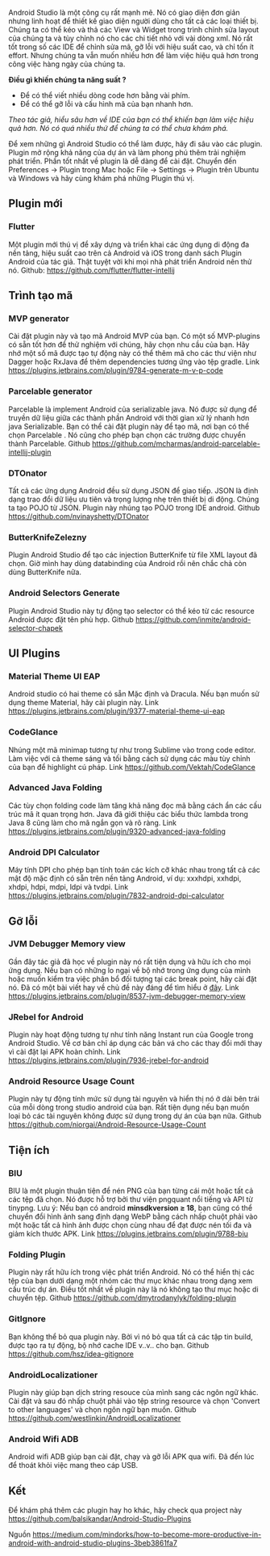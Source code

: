 Android Studio là một công cụ rất mạnh mẽ. Nó có giao diện đơn giản nhưng linh hoạt để thiết kế giao diện người dùng cho tất cả các loại thiết bị. Chúng ta có thể kéo và thả các View và Widget trong trình chỉnh sửa layout của chúng ta và tùy chỉnh nó cho các chi tiết nhỏ với vài dòng xml. Nó rất tốt trong số các IDE để chỉnh sửa mã, gỡ lỗi với hiệu suất cao, và chỉ tốn ít effort. Nhưng chúng ta vẫn muốn nhiều hơn để làm việc hiệu quả hơn trong công việc hàng ngày của chúng ta.

**Điều gì khiến chúng ta năng suất ?**
* Để có thể viết nhiều dòng code hơn bằng vài phím.
* Để có thể gỡ lỗi và cấu hình mã của bạn nhanh hơn.

*Theo tác giả, hiểu sâu hơn về IDE của bạn có thể khiến bạn làm việc hiệu quả hơn. Nó có quá nhiều thứ để chúng ta có thể chưa khám phá.*

Để xem những gì Android Studio có thể làm được, hãy đi sâu vào các plugin. Plugin mở rộng khả năng của dự án và làm phong phú thêm trải nghiệm phát triển. Phần tốt nhất về plugin là dễ dàng để cài đặt. Chuyển đến Preferences -> Plugin trong Mac hoặc File -> Settings -> Plugin trên Ubuntu và Windows và hãy cùng khám phá những Plugin thú vị.

## Plugin mới
### Flutter
Một plugin mới thú vị để xây dựng và triển khai các ứng dụng di động đa nền tảng, hiệu suất cao trên cả Android và iOS trong danh sách Plugin Android của tác giả. Thật tuyệt vời khi mọi nhà phát triển Android nên thử nó.
Github: https://github.com/flutter/flutter-intellij

## Trình tạo mã
### MVP generator
Cài đặt plugin này và tạo mã Android MVP của bạn. Có một số MVP-plugins có sẵn tốt hơn để thử nghiệm với chúng, hãy chọn nhu cầu của bạn. Hãy nhớ một số mã được tạo tự động này có thể thêm mã cho các thư viện như Dagger hoặc RxJava để thêm dependencies tương ứng vào tệp gradle.
Link https://plugins.jetbrains.com/plugin/9784-generate-m-v-p-code

### Parcelable generator
Parcelable là implement Android của serializable java. Nó được sử dụng để truyền dữ liệu giữa các thành phần Android với thời gian xử lý nhanh hơn java Serializable. Bạn có thể cài đặt plugin này để tạo mã, nơi bạn có thể chọn Parcelable . Nó cũng cho phép bạn chọn các trường được chuyển thành Parcelable.
Github https://github.com/mcharmas/android-parcelable-intellij-plugin

### DTOnator
Tất cả các ứng dụng Android đều sử dụng JSON để giao tiếp. JSON là định dạng trao đổi dữ liệu ưu tiên và trọng lượng nhẹ trên thiết bị di động. Chúng ta tạo POJO từ JSON. Plugin này nhúng tạo POJO trong IDE android.
Github https://github.com/nvinayshetty/DTOnator

### ButterKnifeZelezny
Plugin Android Studio để tạo các injection ButterKnife từ file XML layout đã chọn. Giờ mình hay dùng databinding của Android rồi nên chắc chả còn dùng ButterKnife nữa.

### Android Selectors Generate
Plugin Android Studio này tự động tạo selector có thể kéo từ các resource Android được đặt tên phù hợp.
Github https://github.com/inmite/android-selector-chapek

## UI Plugins
### Material Theme UI EAP
Android studio có hai theme có sẵn Mặc định và Dracula. Nếu bạn muốn sử dụng theme Material, hãy cài plugin này.
Link https://plugins.jetbrains.com/plugin/9377-material-theme-ui-eap

### CodeGlance
Nhúng một mã minimap tương tự như trong Sublime vào trong code editor. Làm việc với cả theme sáng và tối bằng cách sử dụng các màu tùy chỉnh của bạn để highlight cú pháp.
Link https://github.com/Vektah/CodeGlance

### Advanced Java Folding
Các tùy chọn folding code làm tăng khả năng đọc mã bằng cách ẩn các cấu trúc mã ít quan trọng hơn. Java đã giới thiệu các biểu thức lambda trong Java 8 cũng làm cho mã ngắn gọn và rõ ràng.
Link https://plugins.jetbrains.com/plugin/9320-advanced-java-folding

### Android DPI Calculator
Máy tính DPI cho phép bạn tính toán các kích cỡ khác nhau trong tất cả các mật độ mặc định có sẵn trên nền tảng Android, ví dụ: xxxhdpi, xxhdpi, xhdpi, hdpi, mdpi, ldpi và tvdpi.
Link https://plugins.jetbrains.com/plugin/7832-android-dpi-calculator

## Gỡ lỗi
### JVM Debugger Memory view
Gần đây tác giả đã học về plugin này nó rất tiện dụng và hữu ích cho mọi ứng dụng. Nếu bạn có những lo ngại về bộ nhớ trong ứng dụng của mình hoặc muốn kiểm tra việc phân bổ đối tượng tại các break point, hãy cài đặt nó. Đã có một bài viết hay về chủ đề này đáng để tìm hiểu ở [đây](https://hackernoon.com/a-useful-memory-debugger-plugin-for-android-studio-2d9d95bddc24).
Link https://plugins.jetbrains.com/plugin/8537-jvm-debugger-memory-view

### JRebel for Android
Plugin này hoạt động tương tự như tính năng Instant run của Google trong Android Studio. Về cơ bản chỉ áp dụng các bản vá cho các thay đổi mới thay vì cài đặt lại APK hoàn chỉnh.
Link https://plugins.jetbrains.com/plugin/7936-jrebel-for-android

### Android Resource Usage Count
Plugin này tự động tính mức sử dụng tài nguyên và hiển thị nó ở dải bên trái của mỗi dòng trong studio android của bạn. Rất tiện dụng nếu bạn muốn loại bỏ các tài nguyên không được sử dụng trong dự án của bạn nữa.
Github https://github.com/niorgai/Android-Resource-Usage-Count

## Tiện ích
### BIU
BIU là một plugin thuận tiện để nén PNG của bạn từng cái một hoặc tất cả các tệp đã chọn. Nó được hỗ trợ bởi thư viện pngquant nổi tiếng và API từ tinypng.
Lưu ý: Nếu bạn có android **minsdkversion ≥ 18**, bạn cũng có thể chuyển đổi hình ảnh sang định dạng WebP bằng cách nhấp chuột phải vào một hoặc tất cả hình ảnh được chọn cùng nhau để đạt được nén tối đa và giảm kích thước APK.
Link https://plugins.jetbrains.com/plugin/9788-biu

### Folding Plugin
Plugin này rất hữu ích trong việc phát triển Android. Nó có thể hiển thị các tệp của bạn dưới dạng một nhóm các thư mục khác nhau trong dạng xem cấu trúc dự án. Điều tốt nhất về plugin này là nó không tạo thư mục hoặc di chuyển tệp.
Github https://github.com/dmytrodanylyk/folding-plugin

### GitIgnore
Bạn không thể bỏ qua plugin này. Bởi vì nó bỏ qua tất cả các tập tin build, được tạo ra tự động, bộ nhớ cache IDE v..v.. cho bạn.
Github https://github.com/hsz/idea-gitignore

### AndroidLocalizationer
Plugin này giúp bạn dịch string resouce của mình sang các ngôn ngữ khác. Cài đặt và sau đó nhấp chuột phải vào tệp string resource và chọn 'Convert to other languages' và chọn ngôn ngữ bạn muốn.
Github https://github.com/westlinkin/AndroidLocalizationer

### Android Wifi ADB
Android wifi ADB giúp bạn cài đặt, chạy và gỡ lỗi APK qua wifi. Đã đến lúc để thoát khỏi việc mang theo cáp USB.

## Kết
Để khám phá thêm các plugin hay ho khác, hãy check qua project này https://github.com/balsikandar/Android-Studio-Plugins

Nguồn https://medium.com/mindorks/how-to-become-more-productive-in-android-with-android-studio-plugins-3beb3861fa7